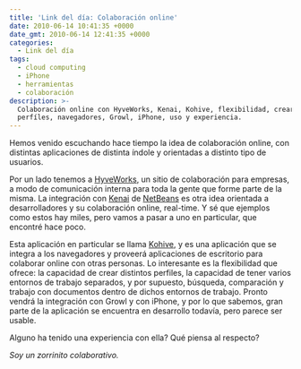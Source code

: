 ```yaml
---
title: 'Link del día: Colaboración online'
date: 2010-06-14 10:41:35 +0000
date_gmt: 2010-06-14 12:41:35 +0000
categories:
  - Link del día
tags:
  - cloud computing
  - iPhone
  - herramientas
  - colaboración
description: >-
  Colaboración online con HyveWorks, Kenai, Kohive, flexibilidad, crear
  perfíles, navegadores, Growl, iPhone, uso y experiencia.
---
```



Hemos venido escuchando hace tiempo la idea de colaboración online, con distintas aplicaciones de distinta índole y orientadas a distinto tipo de usuarios.

Por un lado tenemos a [HyveWorks](http://www.hyveworks.com/), un sitio de colaboración para empresas, a modo de comunicación interna para toda la gente que forme parte de la misma. La integración con [Kenai](http://kenai.com/) de [NetBeans](http://netbeans.org/) es otra idea orientada a desarrolladores y su colaboración online, real-time. Y sé que ejemplos como estos hay miles, pero vamos a pasar a uno en particular, que encontré hace poco.

Esta aplicación en particular se llama [Kohive](https://www.kohive.com/), y es una aplicación que se integra a los navegadores y proveerá aplicaciones de escritorio para colaborar online con otras personas. Lo interesante es la flexibilidad que ofrece: la capacidad de crear distintos perfiles, la capacidad de tener varios entornos de trabajo separados, y por supuesto, búsqueda, comparación y trabajo con documentos dentro de dichos entornos de trabajo. Pronto vendrá la integración con Growl y con iPhone, y por lo que sabemos, gran parte de la aplicación se encuentra en desarrollo todavía, pero parece ser usable.

Alguno ha tenido una experiencia con ella? Qué piensa al respecto?

_Soy un zorrinito colaborativo._
